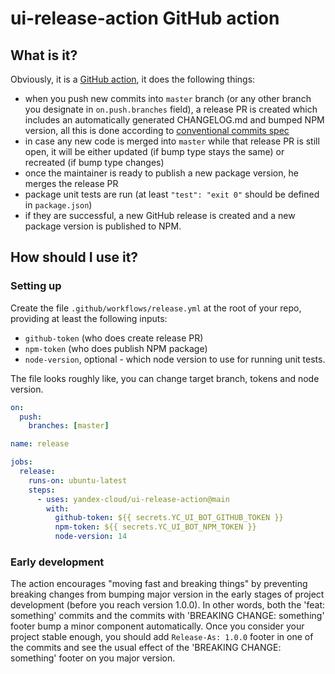 # ui-release-action GitHub action

## What is it?
Obviously, it is a [GitHub action](https://github.com/features/actions), it does the following things:
- when you push new commits into `master` branch (or any other branch you designate in `on.push.branches` field), 
  a release PR is created which includes an automatically generated CHANGELOG.md and bumped NPM version, all this is 
  done according to [conventional commits spec](https://www.conventionalcommits.org/en/v1.0.0/)
- in case any new code is merged into `master` while that release PR is still open, it will be either updated (if bump
  type stays the same) or recreated (if bump type changes)
- once the maintainer is ready to publish a new package version, he merges the release PR
- package unit tests are run (at least `"test": "exit 0"` should be defined in `package.json`)
- if they are successful, a new GitHub release is created and a new package version is published to NPM.

## How should I use it?

### Setting up
Create the file `.github/workflows/release.yml` at the root of your repo, providing at least the following inputs:
- `github-token` (who does create release PR)
- `npm-token` (who does publish NPM package)
- `node-version`, optional - which node version to use for running unit tests.

The file looks roughly like, you can change target branch, tokens and node version.
```yaml
on:
  push:
    branches: [master]

name: release

jobs:
  release:
    runs-on: ubuntu-latest
    steps:
      - uses: yandex-cloud/ui-release-action@main
        with:
          github-token: ${{ secrets.YC_UI_BOT_GITHUB_TOKEN }}
          npm-token: ${{ secrets.YC_UI_BOT_NPM_TOKEN }}
          node-version: 14
```

### Early development
The action encourages "moving fast and breaking things" by preventing breaking changes from bumping major version
in the early stages of project development (before you reach version 1.0.0). In other words, both the 
'feat: something' commits and the commits with 'BREAKING CHANGE: something' footer bump a minor component 
automatically. Once you consider your project stable enough, you should add `Release-As: 1.0.0` footer in one of
the commits and see the usual effect of the 'BREAKING CHANGE: something' footer on you major version.
